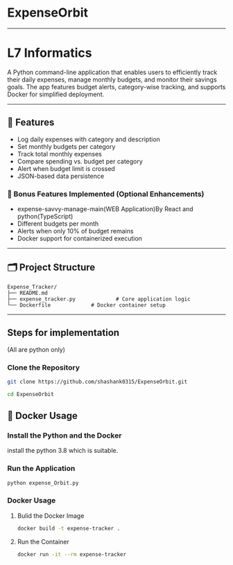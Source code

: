 # ExpenseOrbit
---

# L7 Informatics

A Python command-line application that enables users to efficiently track their daily expenses, manage monthly budgets, and monitor their savings goals. The app features budget alerts, category-wise tracking, and supports Docker for simplified deployment.

---

## 🚀 Features

- Log daily expenses with category and description
- Set monthly budgets per category
- Track total monthly expenses
- Compare spending vs. budget per category
- Alert when budget limit is crossed
- JSON-based data persistence

### 🏅 Bonus Features Implemented (Optional Enhancements)
- expense-savvy-manage-main(WEB Application)By React and python(TypeScript)
- Different budgets per month
- Alerts when only 10% of budget remains
- Docker support for containerized execution

---

## 🗂️ Project Structure

```
Expense_Tracker/
├── README.md
├── expense_tracker.py             # Core application logic
└── Dockerfile             # Docker container setup
```

---

## Steps for implementation
(All are python only)
### Clone the Repository
```bash
git clone https://github.com/shashank0315/ExpenseOrbit.git
```
```bash
cd ExpenseOrbit
```
## 🐳 Docker Usage

### Install the Python and the Docker

install the python 3.8 which is suitable.

### Run the Application
```bash
python expense_Orbit.py
```
### Docker Usage

1. Bulid the Docker Image
   ```bash
   docker build -t expense-tracker .
   ```
3. Run the Container
   ```bash
   docker run -it --rm expense-tracker
   ```

   

